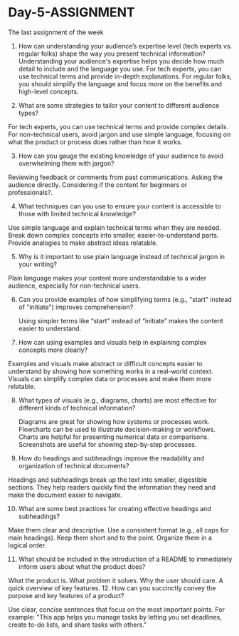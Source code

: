 # Day-5-ASSIGNMENT
The last assignment of the week
1. How can understanding your audience’s expertise level (tech experts vs. regular folks) shape the way you present technical information?
Understanding your audience's expertise helps you decide how much detail to include and the language you use. For tech experts, you can use technical terms and provide in-depth explanations. For regular folks, you should simplify the language and focus more on the benefits and high-level concepts.

2. What are some strategies to tailor your content to different audience types?
   
For tech experts, you can use technical terms and provide complex details.
For non-technical users, avoid jargon and use simple language, focusing on what the product or process does rather than how it works.

3. How can you gauge the existing knowledge of your audience to avoid overwhelming them with jargon?
  
  Reviewing feedback or comments from past communications.
  Asking the audience directly.
  Considering if the content for beginners or professionals?.
  
4. What techniques can you use to ensure your content is accessible to those with limited technical knowledge?
   
  Use simple language and explain technical terms when they are needed.
  Break down complex concepts into smaller, easier-to-understand parts.
  Provide analogies to make abstract ideas relatable.

5. Why is it important to use plain language instead of technical jargon in your writing?
   
  Plain language makes your content more understandable to a wider audience, especially for non-technical users.
  
6. Can you provide examples of how simplifying terms (e.g., "start" instead of "initiate") improves comprehension?
   
    Using simpler terms like “start” instead of “initiate” makes the content easier to understand.
7. How can using examples and visuals help in explaining complex concepts more clearly?
   
  Examples and visuals make abstract or difficult concepts easier to understand by showing how something works in a real-world context. Visuals can simplify complex data or processes and make them more relatable.

8. What types of visuals (e.g., diagrams, charts) are most effective for different kinds of technical information?
        
    Diagrams are great for showing how systems or processes work.
    Flowcharts can be used to illustrate decision-making or workflows.
    Charts are helpful for presenting numerical data or comparisons.
    Screenshots are useful for showing step-by-step processes.
9. How do headings and subheadings improve the readability and organization of technical documents?
    
Headings and subheadings break up the text into smaller, digestible sections. They help readers quickly find the information they need and make the document easier to navigate.

10. What are some best practices for creating effective headings and subheadings?
    
Make them clear and descriptive.
Use a consistent format (e.g., all caps for main headings).
Keep them short and to the point.
Organize them in a logical order.

11. What should be included in the introduction of a README to immediately inform users about what the product does?
  
  What the product is.
  What problem it solves.
  Why the user should care.
  A quick overview of key features.
12. How can you succinctly convey the purpose and key features of a product?

Use clear, concise sentences that focus on the most important points. For example: "This app helps you manage tasks by letting you set deadlines, create to-do lists, and share tasks with others."


